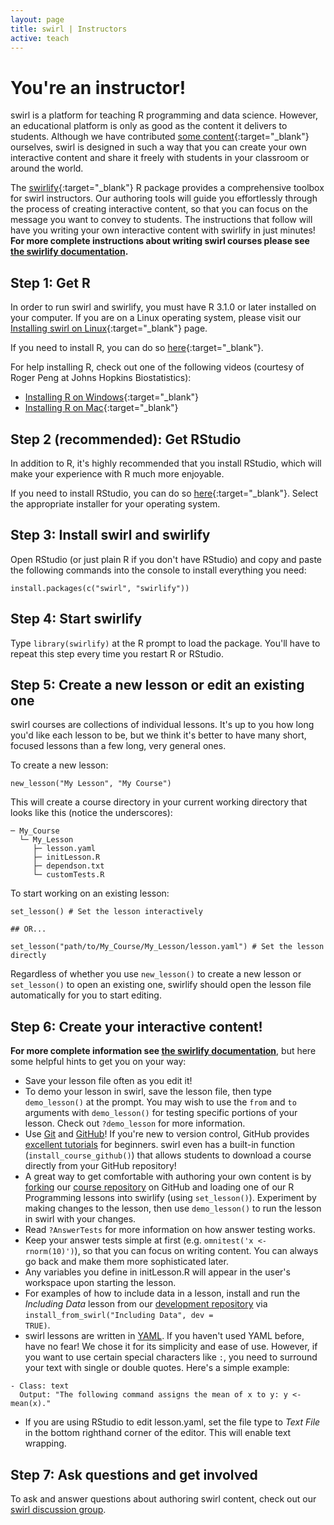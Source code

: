```yaml
---
layout: page
title: swirl | Instructors
active: teach
---
```


# You're an instructor!

swirl is a platform for teaching R programming and data science. However, an educational platform is only as good as the content it delivers to students. Although we have contributed [some content](https://github.com/swirldev/swirl_courses#swirl-courses){:target="\_blank"} ourselves, swirl is designed in such a way that you can create your own interactive content and share it freely with students in your classroom or around the world.

The [swirlify](https://github.com/swirldev/swirlify){:target="\_blank"} R package provides a comprehensive toolbox for swirl instructors. Our authoring tools will guide you effortlessly through the process of creating interactive content, so that you can focus on the message you want to convey to students. The instructions that follow will have you writing your own interactive content with swirlify in just minutes! **For more complete instructions about writing swirl courses please see [the swirlify documentation](http://swirlstats.com/swirlify/).**

## Step 1: Get R

In order to run swirl and swirlify, you must have R 3.1.0 or later installed on your computer. If you are on a Linux operating system, please visit our [Installing swirl on Linux](https://github.com/swirldev/swirl/wiki/Installing-swirl-on-Linux){:target="\_blank"} page.

If you need to install R, you can do so [here](http://cran.rstudio.com/){:target="\_blank"}.

For help installing R, check out one of the following videos (courtesy of Roger Peng at Johns Hopkins Biostatistics):

- [Installing R on Windows](http://youtu.be/mfGFv-iB724){:target="\_blank"}
- [Installing R on Mac](http://youtu.be/Icawuhf0Yqo){:target="\_blank"}

## Step 2 (recommended): Get RStudio

In addition to R, it's highly recommended that you install RStudio, which will make your experience with R much more enjoyable.

If you need to install RStudio, you can do so [here](http://www.rstudio.com/products/rstudio/download/){:target="\_blank"}. Select the appropriate installer for your operating system.

## Step 3: Install swirl and swirlify

Open RStudio (or just plain R if you don't have RStudio) and copy and paste the following commands into the console to install everything you need:

```
install.packages(c("swirl", "swirlify"))
```

## Step 4: Start swirlify

Type `library(swirlify)` at the R prompt to load the package. You'll have to repeat this step every time you restart R or RStudio.

## Step 5: Create a new lesson or edit an existing one

swirl courses are collections of individual lessons. It's up to you how long you'd like each lesson to be, but we think it's better to have many short, focused lessons than a few long, very general ones.

To create a new lesson:

```
new_lesson("My Lesson", "My Course")
```

This will create a course directory in your current working directory that looks like this (notice the underscores):

```
─ My_Course
  └─ My_Lesson
     ├─ lesson.yaml
     ├─ initLesson.R
     ├─ dependson.txt
     └─ customTests.R
```

To start working on an existing lesson:

```
set_lesson() # Set the lesson interactively

## OR...

set_lesson("path/to/My_Course/My_Lesson/lesson.yaml") # Set the lesson directly
```

Regardless of whether you use `new_lesson()` to create a new lesson or `set_lesson()` to open an existing one, swirlify should open the lesson file automatically for you to start editing.

## Step 6: Create your interactive content!

**For more complete information see [the swirlify documentation](http://swirlstats.com/swirlify/)**, but here some helpful hints to get you on your way:

- Save your lesson file often as you edit it!
- To demo your lesson in swirl, save the lesson file, then type `demo_lesson()` at
  the prompt. You may wish to use the `from` and `to` arguments with `demo_lesson()`
  for testing specific portions of your lesson. Check out `?demo_lesson` for more
  information.
- Use <a href="http://git-scm.com/" target="_blank">Git</a> and <a href="https://github.com/" target="_blank">GitHub</a>! If you're new to version control, GitHub provides <a href="https://help.github.com/articles/set-up-git" target="_blank">excellent tutorials</a> for beginners. swirl even has a built-in function (`install_course_github()`) that allows students to download a course directly from your GitHub repository!
- A great way to get comfortable with authoring your own content is by <a href="https://guides.github.com/activities/forking/" target="_blank">forking</a> our <a href="https://github.com/swirldev/swirl_courses" target="_blank">course repository</a> on GitHub and loading one of our R Programming lessons into swirlify (using `set_lesson()`). Experiment by making changes to the lesson, then use `demo_lesson()` to run the lesson in swirl with your changes.
- Read <code>?AnswerTests</code> for more information on how answer testing works.
- Keep your answer tests simple at first (e.g. `omnitest('x <- rnorm(10)')`), so that you can focus on writing content. You can always go back and make them more sophisticated later.
- Any variables you define in initLesson.R will appear in the user's workspace upon starting the lesson.
- For examples of how to include data in a lesson, install and run the <em>Including Data</em> lesson from our <a href="https://github.com/swirldev/swirl_misc" target="_blank">development repository</a> via <code>install_from_swirl("Including Data", dev = TRUE)</code>.
- swirl lessons are written in <a href="http://www.yaml.org/" target="_blank">YAML</a>. If you haven't used YAML before, have no fear! We chose it for its simplicity and ease of use. However, if you want to use certain special characters like `:`, you need to surround your text with single or double quotes. Here's a simple example:

```
- Class: text
  Output: "The following command assigns the mean of x to y: y <- mean(x)."
```

- If you are using RStudio to edit lesson.yaml, set the file type to <em>Text File</em> in the bottom righthand corner of the editor. This will enable text wrapping.

## Step 7: Ask questions and get involved

To ask and answer questions about authoring swirl content, check out our <a href="https://groups.google.com/group/swirl-discuss" target="_blank">swirl discussion group</a>.
